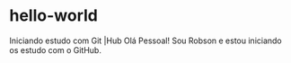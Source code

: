 # hello-world
Iniciando estudo com Git |Hub
Olá Pessoal!
Sou Robson e estou iniciando os estudo com o GitHub.
